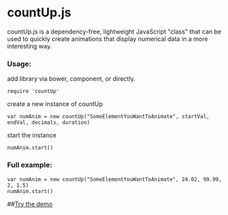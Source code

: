 countUp.js
==========

countUp.js is a dependency-free, lightweight JavaScript "class" that can be used to quickly create animations that display numerical data in a more interesting way.

### Usage:
add library via bower, component, or directly.

	require 'countUp'

create a new instance of countUp

    var numAnim = new countUp("SomeElementYouWantToAnimate", startVal, endVal, decimals, duration)

start the instance

	numAnim.start()

### Full example:
    var numAnim = new countUp("SomeElementYouWantToAnimate", 24.02, 99.99, 2, 1.5)
    numAnim.start()


##[Try the demo](http://inorganik.github.io/countUp.js)
